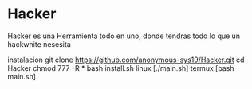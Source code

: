 # Hacker
Hacker  es  una Herramienta todo en uno, donde tendras todo lo que un hackwhite nesesita


instalacion 
  git clone https://github.com/anonymous-sys19/Hacker.git
  cd Hacker
  chmod 777 -R *
  bash install.sh
  linux [./main.sh]
  termux [bash main.sh]
